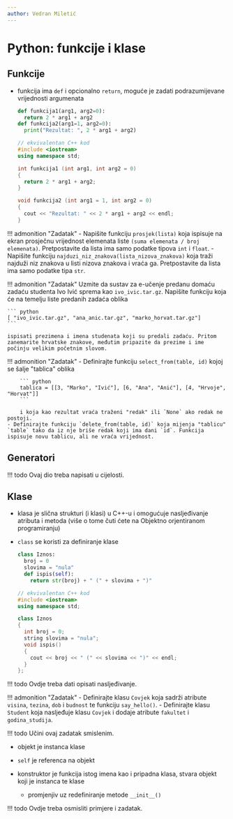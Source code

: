 ```yaml
---
author: Vedran Miletić
---
```


# Python: funkcije i klase

## Funkcije

- funkcija ima `def` i opcionalno `return`, moguće je zadati podrazumijevane vrijednosti argumenata

    ``` python
    def funkcija1(arg1, arg2=0):
      return 2 * arg1 + arg2
    def funkcija2(arg1=1, arg2=0):
      print("Rezultat: ", 2 * arg1 + arg2)
    ```

    ``` c++
    // ekvivalentan C++ kod
    #include <iostream>
    using namespace std;

    int funkcija1 (int arg1, int arg2 = 0)
    {
      return 2 * arg1 + arg2;
    }

    void funkcija2 (int arg1 = 1, int arg2 = 0)
    {
      cout << "Rezultat: " << 2 * arg1 + arg2 << endl;
    }
    ```

!!! admonition "Zadatak"
    - Napišite funkciju `prosjek(lista)` koja ispisuje na ekran prosječnu vrijednost elemenata liste `(suma elemenata / broj elemenata)`. Pretpostavite da lista ima samo podatke tipova `int` i `float`.
    - Napišite funkciju `najduzi_niz_znakova(lista_nizova_znakova)` koja traži najduži niz znakova u listi nizova znakova i vraća ga. Pretpostavite da lista ima samo podatke tipa `str`.

!!! admonition "Zadatak"
    Uzmite da sustav za e-učenje predanu domaću zadaću studenta Ivo Ivić sprema kao `ivo_ivic.tar.gz`. Napišite funkciju koja će na temelju liste predanih zadaća oblika

    ``` python
    [ "ivo_ivic.tar.gz", "ana_anic.tar.gz", "marko_horvat.tar.gz"]
    ```

    ispisati prezimena i imena studenata koji su predali zadaću. Pritom zanemarite hrvatske znakove, međutim pripazite da prezime i ime počinju velikim početnim slovom.

!!! admonition "Zadatak"
    - Definirajte funkciju `select_from(table, id)` kojoj se šalje "tablica" oblika

        ``` python
        tablica = [[3, "Marko", "Ivić"], [6, "Ana", "Anić"], [4, "Hrvoje", "Horvat"]]
        ```

        i koja kao rezultat vraća traženi "redak" ili `None` ako redak ne postoji.
    - Definirajte funkciju `delete_from(table, id)` koja mijenja "tablicu" `table` tako da iz nje briše redak koji ima dani `id`. Funkcija ispisuje novu tablicu, ali ne vraća vrijednost.

## Generatori

!!! todo
    Ovaj dio treba napisati u cijelosti.

## Klase

- klasa je slična strukturi (i klasi) u C++-u i omogućuje nasljeđivanje atributa i metoda (više o tome čuti ćete na Objektno orjentiranom programiranju)
- `class` se koristi za definiranje klase

    ``` python
    class Iznos:
      broj = 0
      slovima = "nula"
      def ispis(self):
        return str(broj) + " (" + slovima + ")"
    ```

    ``` c++
    // ekvivalentan C++ kod
    #include <iostream>
    using namespace std;

    class Iznos
    {
      int broj = 0;
      string slovima = "nula";
      void ispis()
      {
        cout << broj << " (" << slovima << ")" << endl;
      }
    };
    ```

!!! todo
    Ovdje treba dati opisati nasljeđivanje.

!!! admonition "Zadatak"
    - Definirajte klasu `Covjek` koja sadrži atribute `visina`, `tezina`, `dob` i `budnost` te funkciju `say_hello()`.
    - Definirajte klasu `Student` koja nasljeđuje klasu `Covjek` i dodaje atribute `fakultet` i `godina_studija`.

!!! todo
    Učini ovaj zadatak smislenim.

- objekt je instanca klase
- `self` je referenca na objekt
- konstruktor je funkcija istog imena kao i pripadna klasa, stvara objekt koji je instanca te klase

    - promjenjiv uz redefiniranje metode `__init__()`

!!! todo
    Ovdje treba osmisliti primjere i zadatak.
